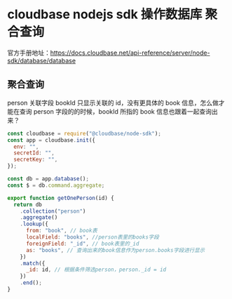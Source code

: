 # cloudbase nodejs sdk 操作数据库 聚合查询

官方手册地址：https://docs.cloudbase.net/api-reference/server/node-sdk/database/database

## 聚合查询

person 关联字段 bookId 只显示关联的 id，没有更具体的 book 信息，怎么做才能在查询 person 字段的的时候，bookId 所指的 book 信息也跟着一起查询出来？

```js
const cloudbase = require("@cloudbase/node-sdk");
const app = cloudbase.init({
  env: "",
  secretId: "",
  secretKey: "",
});

const db = app.database();
const $ = db.command.aggregate;

export function getOnePerson(id) {
  return db
    .collection("person")
    .aggregate()
    .lookup({
      from: "book", // book表
      localField: "books", //person表里的books字段
      foreignField: "_id", // book表里的_id
      as: "books", // 查询出来的book信息作为person.books字段进行显示
    })
    .match({
      _id: id, // 根据条件筛选person，person._id = id
    })
    .end();
}
```
